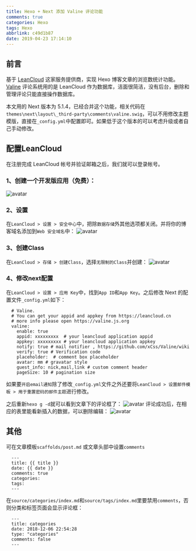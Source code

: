 ```yaml
---
title: Hexo + Next 添加 Valine 评论功能
comments: true
categories: Hexo
tags: Hexo
abbrlink: c49d1b87
date: 2019-04-23 17:14:10
---
```


## 前言
基于 [LeanCloud](https://leancloud.cn) 这家服务提供商，实现 Hexo 博客文章的浏览数统计功能。  
[Valine](https://valine.js.org/) 评论系统用的是 LeanCloud 作为数据库，洁面很简洁，没有后台，删除和管理评论只能直接操作数据库。  

本文用的 Next 版本为 5.1.4，已经合并这个功能，相关代码在`themes\next\layout\_third-party\comments\valine.swig`，可以不用修改主题模版，直接在`_config.yml`中配置即可。如果低于这个版本的可以考虑升级或者自己手动修改。  

## 配置LeanCloud
在注册完成 LeanCloud 帐号并验证邮箱之后，我们就可以登录帐号。

### 1、创建一个开发版应用（免费）：
![avatar](http://pw5hoox1r.bkt.clouddn.com/blog/leancloud-application.png-watermark)
### 2、设置
在`LeanCloud > 设置 > 安全中心`中，把除`数据存储`外其他选项都关闭。并将你的博客域名添加到`Web 安全域名`中：
![avatar](http://pw5hoox1r.bkt.clouddn.com/blog/leancloud-setting.png-watermark)
### 3、创建Class
在`LeanCloud > 存储 > 创建Class`，选择`无限制的Class`并创建：
![avatar](http://pw5hoox1r.bkt.clouddn.com/blog/leancloud-class.png-watermark)
### 4、修改next配置
在`LeanCloud > 设置 > 应用 Key`中，找到`App ID`和`App Key`。之后修改 Next 的配置文件`_config.yml`如下：
```
  # Valine.
  # You can get your appid and appkey from https://leancloud.cn
  # more info please open https://valine.js.org
  valine:
    enable: true
    appid: xxxxxxxxx  # your leancloud application appid
    appkey: xxxxxxxxx # your leancloud application appkey
    notify: true # mail notifier , https://github.com/xCss/Valine/wiki
    verify: true # Verification code
    placeholder:  # comment box placeholder
    avatar: mm # gravatar style
    guest_info: nick,mail,link # custom comment header
    pageSize: 10 # pagination size
```
如果要`开启email通知`除了修改`_config.yml`文件之外还要将`LeanCloud > 设置邮件模板 > 用于重置密码的邮件主题`进行修改。  

之后重新`hexo g -d`就可以看到文章下的评论框了：
![avatar](http://pw5hoox1r.bkt.clouddn.com/blog/comment-view.png-watermark)
评论成功后，在相应的表里能看新插入的数据，可以删除编辑：
![avatar](http://pw5hoox1r.bkt.clouddn.com/blog/comment-data.png-watermark)

## 其他
可在文章模板`scaffolds/post.md` 或文章头部中设置`comments`
```
  ---
  title: {{ title }}
  date: {{ date }}
  comments: true
  categories:
  tags:
  ---
```
在`source/categories/index.md`和`source/tags/index.md`里要禁用`comments`，否则分类和标签页面会显示评论框：
```
  ---
  title: categories
  date: 2018-12-06 22:54:28
  type: "categories"
  comments: false
  ---
```
